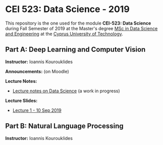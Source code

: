 # CEI 523: Data Science - 2019

This repository is the one used for the module __CEI-523: Data Science__ during Fall Semester of 2019 at the Master's degree [MSc in Data Science and Engineering](https://www.cut.ac.cy/faculties/fet/eecei/module-description/modules-msc-data-science-and-engineering/?languageId=1) at the [Cyprus University of Technology](https://www.cut.ac.cy/).


## Part A: Deep Learning and Computer Vision

__Instructor:__ Ioannis Kourouklides

__Announcements:__ (on Moodle)

__Lecture Notes:__

- [Lecture notes on Data Science](http://bit.ly/ds-lectures) (a work in progress)

__Lecture Slides:__

- [Lecture 1 - 10 Sep 2019]()


## Part B: Natural Language Processing

__Instructor:__ Ioannis Kourouklides
